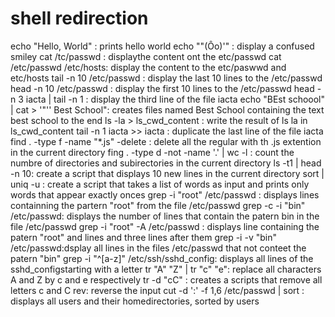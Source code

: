 # shell redirection 
echo "Hello, World" : prints hello world
echo "\"(Ôo)'" : display  a confused smiley
cat /tc/passwd : displaythe content ont the etc/passwd
cat /etc/passwd /etc/hosts: display the content to the etc/paswwd and etc/hosts
tail -n 10 /etc/passwd : display the last 10 lines to the /etc/passwd
head -n 10 /etc/passwd : display the first 10 lines to the /etc/passwd
head -n 3 iacta | tail -n 1 : display the third line of the file iacta
echo "BEst schoool" | cat > '"'' Best School": creates files named Best School containing the text best school to the end
ls -la > ls_cwd_content : write the result of ls la in ls_cwd_content
tail -n 1 iacta >> iacta : duplicate the last line of the file iacta
find . -type f -name "*.js" -delete : delete all the regular with th .js extention in the current directory
fing . -type d -not -name '.' | wc -l : count the numbre of directories and subirectories in the current directory 
ls -t1 | head -n 10: create a script that displays 10 new lines in the current directory
sort | uniq -u : create a script that takes a list of words as input and prints only words that appear exactly onces
grep -i "root" /etc/passwd : displays lines containning the partern "root" from the file /etc/passwd
grep -c -i "bin" /etc/passwd: displays the number of lines that contain the patern bin in the file /etc/passwd
grep -i "root" -A /etc/passwd : displays line containing the patern "root" and lines and three lines after them
grep -i -v "bin" /etc/passwd:dsplay all lines in the files /etc/passwd that not conteet the patern "bin"
grep -i "^[a-z]" /etc/ssh/sshd_config: displays all lines of the sshd_configstarting with a letter
tr "A" "Z" | tr "c" "e": replace all characters A and Z by c and e respectively
tr -d "cC" : creates a scripts that remove all letters c and C
rev: reverse the input
cut -d ':' -f 1,6 /etc/passwd | sort : displays all users and their homedirectories, sorted by users 
